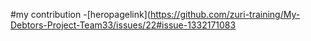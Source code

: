 #my contribution
-[heropagelink](https://github.com/zuri-training/My-Debtors-Project-Team33/issues/22#issue-1332171083
